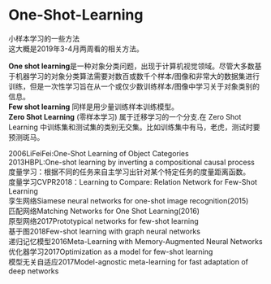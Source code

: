 # One-Shot-Learning
小样本学习的一些方法<br>
这大概是2019年3-4月两周看的相关方法。<br>

**One shot learning**是一种对象分类问题，出现于计算机视觉领域。尽管大多数基于机器学习的对象分类算法需要对数百或数千个样本/图像和非常大的数据集进行训练，但是一次性学习旨在从一个或仅少数训练样本/图像中学习关于对象类别的信息。<br>
**Few shot learning** 同样是用少量训练样本训练模型。<br>
**Zero Shot Learning** (零样本学习) 属于迁移学习的一个分支.在 Zero Shot Learning 中训练集和测试集的类别无交集。比如训练集中有马，老虎，测试时要预测斑马。<br>

2006LiFeiFei:One-Shot Learning of Object Categories <br>
2013HBPL:One-shot learning by inverting a compositional causal process <br>
度量学习：根据不同的任务来自主学习出针对某个特定任务的度量距离函数。 <br>
度量学习CVPR2018：Learning to Compare: Relation Network for Few-Shot Learning <br>
孪生网络Siamese neural networks for one-shot image recognition(2015) <br>
匹配网络Matching Networks for One Shot Learning(2016) <br>
原型网络2017Prototypical networks for few-shot learning <br>
基于图2018Few-shot learning with graph neural networks <br>
递归记忆模型2016Meta-Learning with Memory-Augmented Neural Networks <br>
优化器学习2017Optimization as a model for few-shot learning <br>
模型无关自适应2017Model-agnostic meta-learning for fast adaptation of deep networks <br>

